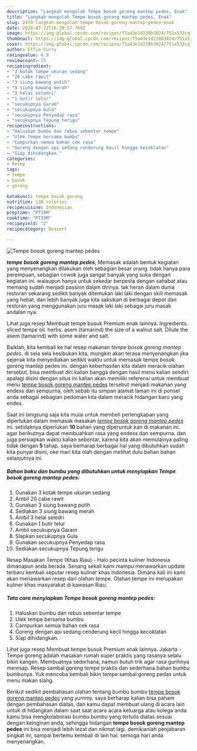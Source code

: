 ```yaml
---
description: "Langkah mengolah Tempe bosok goreng mantep pedes, Enak"
title: "Langkah mengolah Tempe bosok goreng mantep pedes, Enak"
slug: 2479-langkah-mengolah-tempe-bosok-goreng-mantep-pedes-enak
date: 2020-07-22T16:30:57.768Z
image: https://img-global.cpcdn.com/recipes/f5a43e1d238b3024/751x532cq70/tempe-bosok-goreng-mantep-pedes-foto-resep-utama.jpg
thumbnail: https://img-global.cpcdn.com/recipes/f5a43e1d238b3024/751x532cq70/tempe-bosok-goreng-mantep-pedes-foto-resep-utama.jpg
cover: https://img-global.cpcdn.com/recipes/f5a43e1d238b3024/751x532cq70/tempe-bosok-goreng-mantep-pedes-foto-resep-utama.jpg
author: Effie Curry
ratingvalue: 4.9
reviewcount: 15
recipeingredient:
- "3 kotak tempe ukuran sedang"
- "20 cabe rawit"
- "3 siung bawang putih"
- "3 siung bawang merah"
- "3 helai seledri"
- "1 butir telur"
- "secukupnya Garam"
- "secukupnya Gula"
- "secukupnya Penyedap rasa"
- "secukupnya Tepung terigu"
recipeinstructions:
- "Haluskan bumbu dan rebus sebentar tempe"
- "Ulek tempe bersama bumbu"
- "Campurkan semua bahan cek rasa"
- "Goreng dengan api sedang cenderung kecil hingga kecoklatan"
- "Siap dihidangkan."
categories:
- Resep
tags:
- tempe
- bosok
- goreng

katakunci: tempe bosok goreng 
nutrition: 130 calories
recipecuisine: Indonesian
preptime: "PT19M"
cooktime: "PT33M"
recipeyield: "2"
recipecategory: Dessert

---
```



![Tempe bosok goreng mantep pedes](https://img-global.cpcdn.com/recipes/f5a43e1d238b3024/751x532cq70/tempe-bosok-goreng-mantep-pedes-foto-resep-utama.jpg)

<b><i>tempe bosok goreng mantep pedes</i></b>, Memasak adalah bentuk kegiatan yang menyenangkan dilakukan oleh sebagian besar orang. tidak hanya para perempuan, sebagian cowok juga sangat banyak yang suka dengan kegiatan ini. walaupun hanya untuk sekedar berpesta dengan sahabat atau memang sudah menjadi passion dalam dirinya. tak heran dalam dunia restoran sekarang sedikit banyak ditemukan laki laki dengan skill memasak yang hebat, dan lebih banyak juga kita saksikan di berbagai depot dan restoran yang menggunakan juru masak laki laki sebagai juru masak andalan nya.

Lihat juga resep Membuat tempe busuk Premium enak lainnya. Ingredients. sliced tempe oil. herbs. asem (tamarind) the size of a walnut salt. Dilute the asem (tamarind) with some water and salt.

Baiklah, kita kembali ke hal resep makanan <i>tempe bosok goreng mantep pedes</i>. di sela sela kesibukan kita, mungkin akan terasa menyenangkan jika sejenak kita menyediakan sedikit waktu untuk memasak tempe bosok goreng mantep pedes ini. dengan keberhasilan kita dalam meracik olahan tersebut, bisa membuat diri kalian bangga dengan hasil menu kalian sendiri. apalagi disini dengan situs ini kalian akan memiliki referensi untuk membuat menu <u>tempe bosok goreng mantep pedes</u> tersebut menjadi makanan yang endess dan sempurna, oleh sebab itu simpan alamat laman ini di ponsel anda sebagai sebagian pedoman kita dalam meracik hidangan baru yang endes.


Saat ini langsung saja kita mulai untuk membeli perlengkapan yang diperlukan dalam memasak masakan <u><i>tempe bosok goreng mantep pedes</i></u> ini. setidaknya diperlukan <b>10</b> bahan yang diperuntuk kan di makanan ini. agar berikutnya dapat membuahkan rasa yang endess dan sempurna. dan juga persiapkan waktu kalian sebentar, karena kita akan memulainya paling tidak dengan <b>5</b> tahap. saya berharap berbagai hal yang dibutuhkan sudah kita punyai disini, oke mari kita olah dengan melihat dulu bahan bahan selanjutnya ini.

<!--inarticleads1-->

##### Bahan baku dan bumbu yang dibutuhkan untuk menyiapkan Tempe bosok goreng mantep pedes:

1. Gunakan 3 kotak tempe ukuran sedang
1. Ambil 20 cabe rawit
1. Gunakan 3 siung bawang putih
1. Sediakan 3 siung bawang merah
1. Ambil 3 helai seledri
1. Gunakan 1 butir telur
1. Ambil secukupnya Garam
1. Siapkan secukupnya Gula
1. Gunakan secukupnya Penyedap rasa
1. Sediakan secukupnya Tepung terigu


Resep Masakan Tempe (Khas Riau) - Halo pecinta kuliner Indonesia dimanapun anda berada. Senang sekali kami mampu menawarkan update terbaru kembali seputar resep kuliner khas Indonesia. Dimana kali ini kami akan menawarkan resep dari olahan tempe. Olahan tempe ini merupakan kuliner khas masyarakat di kawasan Riau. 

<!--inarticleads2-->

##### Tata cara menyiapkan Tempe bosok goreng mantep pedes:

1. Haluskan bumbu dan rebus sebentar tempe
1. Ulek tempe bersama bumbu
1. Campurkan semua bahan cek rasa
1. Goreng dengan api sedang cenderung kecil hingga kecoklatan
1. Siap dihidangkan.


Lihat juga resep Membuat tempe busuk Premium enak lainnya. Jakarta - Tempe goreng adalah masakan rumah super praktis yang rasanya selalu bikin kangen. Membuatnya sederhana, namun butuh trik agar rasa gurihnya meresap. Resep sambal goreng tempe praktis dan sederhana bahan bumbu bumbunya. Yuk mencoba kembali bikin tempe sambal goreng pedas untuk menu makan siang. 

Berikut sedikit pembahasan olahan tentang bumbu bumbu <u>tempe bosok goreng mantep pedes</u> yang yummy. saya berharap kalian bisa paham dengan pembahasan diatas, dan kamu dapat membuat ulang di acara lain untuk di hidangkan dalam saat saat acara acara keluarga atau kolega anda. kamu bisa mengkolaborasi bumbu bumbu yang tertulis diatas sesuai dengan keinginan anda, sehingga hidangan <b>tempe bosok goreng mantep pedes</b> ini bisa menjadi lebih lezat dan nikmat lagi. demikianlah penjabaran singkat ini, sampai bertemu kembali di lain hal. semoga hari anda menyenangkan.
